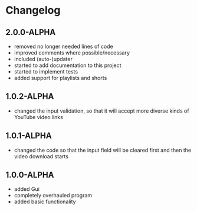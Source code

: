# Changelog

## 2.0.0-ALPHA
- removed no longer needed lines of code
- improved comments where possible/necessary
- included (auto-)updater
- started to add documentation to this project
- started to implement tests
- added support for playlists and shorts

## 1.0.2-ALPHA
- changed the input validation, so that it will accept more diverse kinds of YouTube video links

## 1.0.1-ALPHA
- changed the code so that the input field will be cleared first and then the video download starts

## 1.0.0-ALPHA
- added Gui
- completely overhauled program
- added basic functionality